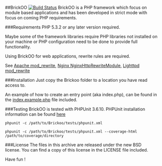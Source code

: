 
##BrickOO [![Build Status](https://secure.travis-ci.org/brickoo/brickoo.png?branch=master)](http://travis-ci.org/celestino/BrickOO)
BrickOO is a PHP framework which focus on module based applications
 and has been developed in strict mode with focus on coming PHP requirements.


###Requirements
PHP 5.3.2 or any later version required.

Maybe some of the framework libraries require PHP libraries not installed on your machine
 or PHP configuration need to be done to provide full functionality.

Using BrickOO for web applications, rewrite rules are required.

See [Apache mod_rewrite](http://httpd.apache.org/docs/2.2/mod/mod_rewrite.html),
[Nginx NginxHttpRewriteModule](http://wiki.nginx.org/NginxHttpRewriteModule),
[Lighttpd mod_rewrite](http://redmine.lighttpd.net/projects/lighttpd/wiki/Docs:ModRewrite)


###Installation
Just copy the Brickoo folder to a location you have read access to.

An example of how to create an entry point (aka index.php), can be found in the
 [index.example.php](https://github.com/brickoo/brickoo/blob/master/index.example.php) 
 file included.

###Testing
BrickOO is tested with PHPUnit 3.6.10. PHPUnit installation information can be found [here](http://www.phpunit.de/manual/3.6/en/installation.html) 

`phpunit -c /path/to/Brickoo/tests/phpunit.xml`

`phpunit -c /path/to/Brickoo/tests/phpunit.xml --coverage-html  /path/to/coverage/directory`

###License
The files in this archive are released under the new BSD license.
You can find a copy of this license in the LICENSE file included.


Have fun !